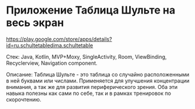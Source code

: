 # Приложение Таблица Шульте на весь экран

https://play.google.com/store/apps/details?id=ru.schultetabledima.schultetable

Стек: Java, Kotlin, MVP+Moxy, SingleActivity, Room, ViewBinding, Recyclerview, Navigation component.

Описание: Таблица Шульте - это таблица со случайно расположенными в ней буквами или числами. Применяется для улучшения концентрации внимания, а так же для развития периферического зрения. Оба эти навыка полезны как сами по себе, так и в рамках тренировок по скорочтению.